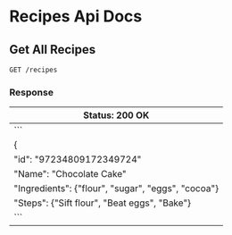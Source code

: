 Recipes Api Docs
======

## Get All Recipes
```
GET /recipes
```

### Response
| Status: 200 OK                                      |
|-----------------------------------------------------|
|```
|{                                                    |
|  "id": "97234809172349724"                          |
|  "Name": "Chocolate Cake"                           |
|  "Ingredients": {"flour", "sugar", "eggs", "cocoa"} |
|  "Steps": {"Sift flour", "Beat eggs", "Bake"}       |
|``` |
